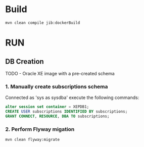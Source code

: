 # Build

```
mvn clean compile jib:dockerBuild
```

# RUN

## DB Creation

TODO  - Oracle XE  image with a pre-created schema

### 1. Manually create **subscriptions** schema

Connected as  'sys as sysdba' execute the following commands:

```sql
alter session set container = XEPDB1;
CREATE USER subscriptions IDENTIFIED BY subscriptions;
GRANT CONNECT, RESOURCE, DBA TO subscriptions;
```
###  2. Perform Flyway migation

```
mvn clean flyway:migrate 
```